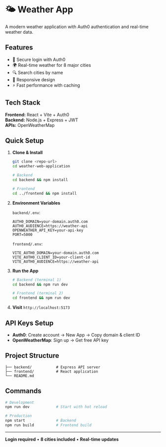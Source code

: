# 🌤️ Weather App

A modern weather application with Auth0 authentication and real-time weather data.

## Features

- 🔐 Secure login with Auth0
- 🌍 Real-time weather for 8 major cities
- 🔍 Search cities by name
- 📱 Responsive design
- ⚡ Fast performance with caching

## Tech Stack

**Frontend:** React + Vite + Auth0  
**Backend:** Node.js + Express + JWT  
**APIs:** OpenWeatherMap

## Quick Setup

1. **Clone & Install**
   ```bash
   git clone <repo-url>
   cd weather-web-application
   
   # Backend
   cd backend && npm install
   
   # Frontend  
   cd ../frontend && npm install
   ```

2. **Environment Variables**
   
   `backend/.env`:
   ```
   AUTH0_DOMAIN=your-domain.auth0.com
   AUTH0_AUDIENCE=https://weather-api
   OPENWEATHER_API_KEY=your-api-key
   PORT=5000
   ```
   
   `frontend/.env`:
   ```
   VITE_AUTH0_DOMAIN=your-domain.auth0.com
   VITE_AUTH0_CLIENT_ID=your-client-id
   VITE_AUTH0_AUDIENCE=https://weather-api
   ```

3. **Run the App**
   ```bash
   # Backend (terminal 1)
   cd backend && npm run dev
   
   # Frontend (terminal 2)
   cd frontend && npm run dev
   ```

4. **Visit** `http://localhost:5173`

## API Keys Setup

- **Auth0**: Create account → New App → Copy domain & client ID
- **OpenWeatherMap**: Sign up → Get free API key

## Project Structure

```
├── backend/           # Express API server
├── frontend/          # React application
└── README.md
```

## Commands

```bash
# Development
npm run dev            # Start with hot reload

# Production  
npm start              # Backend
npm run build          # Frontend build
```

---

**Login required** • **8 cities included** • **Real-time updates**
